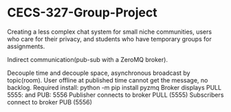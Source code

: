 # CECS-327-Group-Project
Creating a less complex chat system for small niche communities, users who care for their privacy, and students who have temporary groups for assignments.

Indirect communication(pub-sub with a ZeroMQ broker). 

Decouple time and decouple space, asynchronous broadcast by topic(room). User offline at published time cannot get the message, no backlog.
    Required install: python -m pip install pyzmq
    Broker displays PULL 5555: and PUB: 5556
    Publisher connects to broker PULL (5555)
    Subscribers connect to broker PUB (5556)
    
